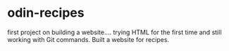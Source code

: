 # odin-recipes
first project on building a website.... trying HTML for the first time and still working with Git commands. Built a website for recipes. 
